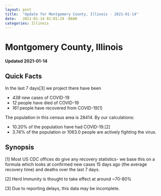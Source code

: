 ```yaml
---
layout: post
title:  "Update for Montgomery County, Illinois - 2021-01-14"
date:   2021-01-14 01:01:29 -0600
categories: Illinois
---
```


# Montgomery County, Illinois
#### Updated 2021-01-14

## Quick Facts

In the last 7 days[3] we project there have been
- *438* new cases of COVID-19
- *12* people have died of COVID-19
- *161* people have recovered from COVID-19[1]

The population in this census area is 28414. By our calculations:
- 10.20% of the population have had COVID-19.[2]
- 3.74% of the population or 1063.0 people are actively fighting the virus.

## Synopsis




[1] Most US CDC offices do give any recovery statistics- we base this on a formula which looks at confirmed new cases
15 days ago (the average recovery time) and deaths over the last 7 days.

[2] Herd Immunity is thought to take effect at around ~70-80%

[3] Due to reporting delays, this data may be incomplete.
 
    